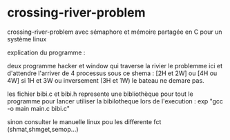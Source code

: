 # crossing-river-problem
crossing-river-problem avec sémaphore et mémoire partagée en C pour un système linux

explication du programme :

deux programme hacker et window qui traverse la rivier
le problemme ici et d'attendre l'arriver de 4 processus sous ce shema : 
[2H et 2W] ou [4H ou 4W] 
si 1H et 3W ou inversement (3H et 1W) le bateau ne demare pas.

les fichier bibi.c et bibi.h represente une bibliothèque pour tout le programme
pour lancer utiliser la bibilotheque lors de l'execution : 
exp "gcc -o main main.c bibi.c"

sinon consulter le manuelle linux pou les differente fct (shmat,shmget,semop...)
